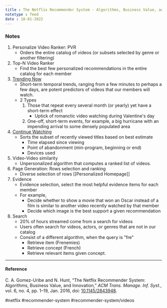 ```yaml
---
title : The Netflix Recommender System - Algorithms, Business Value, and Innovation
notetype : feed
date : 18-01-2022
---
```


### Notes
1. Personalize Video Ranker: PVR
	- Orders the entire catalog of videos (or subsets selected by genre or another filtering)
2. Top-N Video Ranker
	- Find the best few personalized recommendations in the entire catalog for each member
3. [Trending Now](https://netflixtechblog.com/whats-trending-on-netflix-f00b4b037f61)
	- Short-term temporal trends, ranging from a few minutes to perhaps a few days, are potent predictors of videos that our members will watch.
	- 2 Types
		1. Those that repeat every several month (or yearly) yet have a short-term effect
			- Uptick of romanctic video watching during Valentine's day
		2. One-off, short-term events, for example, a big hurricane with an impending arrival to some densely populated area
4. [Continue Watching](https://netflixtechblog.com/to-be-continued-helping-you-find-shows-to-continue-watching-on-7c0d8ee4dab6)
	- Sorts the subset of recently viewed titles based on best estimate
		- Time elapsed since viewing
		- Point of abandonment (min-program, beginning or end)
		- Devices used
5. Video-Video similarity
	- Unpersonalized algorithm that computes a ranked list of videos.
6. Page Generation: Rows selection and ranking
	- Diverse selection of rows [[Personalized Homepage]]
7. Evidence
	- Evidence selection, select the most helpful evidence items for each member
	- For example,
		- Decide whether to show a movie that won an Oscar instead of a film is similar to another video recently watched by that member
		- Decide which image is the best support a given recommendation
8. Search
	- 20% of hours streamed come from a search for videos
	- Users often search for videos, actors, or genres that are not in our catalog
	- Consist of a different algorithm, when the query is "fre"
		- Retrieve item (Frenemies)
		- Retrieve concept (French)
		- Retrieve relevant items given concept.



---


#### Reference

C. A. Gomez-Uribe and N. Hunt, “The Netflix Recommender System: Algorithms, Business Value, and Innovation,” _ACM Trans. Manage. Inf. Syst._, vol. 6, no. 4, pp. 1–19, Jan. 2016, doi: [10.1145/2843948](https://doi.org/10.1145/2843948).


#netflix #recommender-system #recommender-system/videos